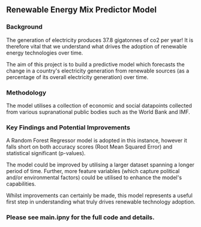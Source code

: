 ## Renewable Energy Mix Predictor Model

### Background

The generation of electricity produces 37.8 gigatonnes of co2 per year! It is therefore vital that we understand what drives the adoption of renewable energy technologies over time.

The aim of this project is to build a predictive model which forecasts the change in a country's electricity generation from renewable sources (as a percentage of its overall electricity generation) over time.

### Methodology

The model utilises a collection of economic and social datapoints collected from various supranational public bodies such as the World Bank and IMF.

### Key Findings and Potential Improvements

A Random Forest Regressor model is adopted in this instance, however it falls short on both accuracy scores (Root Mean Squared Error) and statistical significant (p-values).

The model could be improved by utilising a larger dataset spanning a longer period of time. Further, more feature variables (which capture political and/or environmental factors) could be utilised to enhance the model's capabilities.

Whilst improvements can certainly be made, this model represents a useful first step in understanding what truly drives renewable technology adoption.

### Please see main.ipny for the full code and details.
